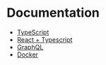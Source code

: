 # Documentation

-   [TypeScript](https://github.com/ArianRai/Documentation/blob/main/Typescript.md)
-   [React + Typescript](https://github.com/ArianRai/Documentation/blob/main/React%20%2B%20Typescript.md)
-   [GraphQL](https://github.com/ArianRai/Documentation/blob/main/GraphQL.md)
-   [Docker](https://github.com/ArianRai/Documentation/blob/main/Docker.md)
